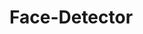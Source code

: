 # Face-Detector

<!-- Security scan triggered at 2025-09-02 03:32:48 -->

<!-- Security scan triggered at 2025-09-11 05:41:40 -->

<!-- Security scan triggered at 2025-09-28 15:07:49 -->